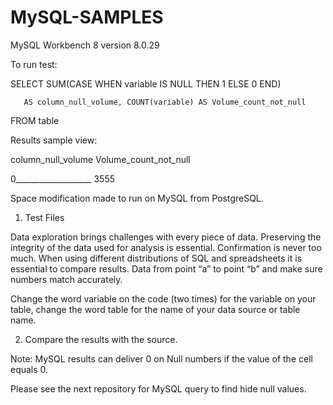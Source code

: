 # MySQL-SAMPLES

MySQL Workbench 8 version 8.0.29 

To run test:  

SELECT SUM(CASE WHEN variable IS NULL THEN 1 ELSE 0 END) 

       AS column_null_volume, COUNT(variable) AS Volume_count_not_null 
       
FROM table
 

Results sample view:  

column_null_volume  Volume_count_not_null 

0___________________ 3555 

Space modification made to run on MySQL from PostgreSQL.  

 

1. Test Files 

Data exploration brings challenges with every piece of data. Preserving the integrity of the data used for
analysis is essential. Confirmation is never too much. When using different distributions of SQL and spreadsheets it is
essential to compare results. Data from point “a” to point “b” and make sure numbers match accurately. 

Change the word variable on the code (two times) for the variable on your table, change the word table for
the name of your data source or table name.

2. Compare the results with the source. 

Note: MySQL results can deliver 0 on Null numbers if the value of the cell equals 0. 

Please see the next repository for MySQL query to find hide null values.
